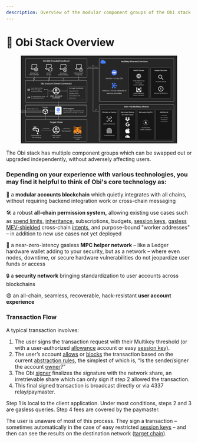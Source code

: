 ```yaml
---
description: Overview of the modular component groups of the Obi stack
---
```


# 🧩 Obi Stack Overview

<figure><img src="../../.gitbook/assets/Obi Stack Dark.png" alt=""><figcaption></figcaption></figure>

The Obi stack has multiple component groups which can be swapped out or upgraded independently, without adversely affecting users.

### Depending on your experience with various technologies, you may find it helpful to think of Obi's core technology as:

🧩 a **modular accounts blockchain** which quietly integrates with all chains, without requiring backend integration work or cross-chain messaging

🛠️ a robust **all-chain permission system,** allowing existing use cases such as [spend limits](../../glossary.md#spendlimit), [inheritance](../../glossary.md#inheritance), subscriptions, budgets, [session keys](../../glossary.md#sessionkey), [gasless](../../glossary.md#gasless-mpc) [MEV-shielded](../../glossary.md#mev-shielded-intent) cross-chain [intents](../../glossary.md#intent), and purpose-bound "worker addresses" – in addition to new use cases not yet deployed

🔑 a near-zero-latency gasless **MPC helper network** – like a Ledger hardware wallet adding to your security, but as a network – where even nodes, downtime, or secure hardware vulnerabilities do not jeopardize user funds or access

🔒 a **security network** bringing standardization to user accounts across blockchains

😄 an all-chain, seamless, recoverable, hack-resistant **user account experience**

### Transaction Flow

A typical transaction involves:

1. The user signs the transaction request with their Multikey threshold (or with a user-authorized [allowance](../../glossary.md#spendlimit) account or easy [session key)](../../glossary.md#sessionkey).
2. The user’s account [allows](../../glossary.md#allow-list) or [blocks](../../glossary.md#block-list) the transaction based on the current [abstraction rules](broken-reference), the simplest of which is, “Is the sender/signer the account [owner](../../glossary.md#owner)?”
3. The Obi [signer](../../glossary.md#signer) finalizes the signature with the network share, an irretrievable share which can only sign if step 2 allowed the transaction.
4. This final signed transaction is broadcast directly or via 4337 relay/paymaster.

Step 1 is local to the client application. Under most conditions, steps 2 and 3 are gasless queries. Step 4 fees are covered by the paymaster.

The user is unaware of most of this process. They sign a transaction – sometimes automatically in the case of easy restricted [session keys](../../glossary.md#sessionkey) – and then can see the results on the destination network ([target chain](../../glossary.md#target-chain)).
